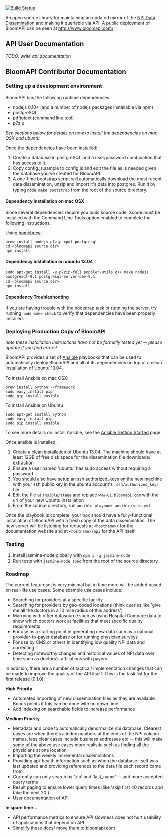 [![Build Status](https://secure.travis-ci.org/untoldone/bloomapi.png)](http://travis-ci.org/untoldone/bloomapi)

An open source library for maintaining an updated mirror of the [NPI Data Dissemination](http://nppes.viva-it.com/NPI_Files.html) and making it queriable via API.
A public deployment of BloomAPI can be seen at http://www.bloomapi.com/

## API User Documentation

_TODO: write api documentation_

## BloomAPI Contributor Documentation

### Setting up a development environment

BloomAPI has the following runtime dependencies

- nodejs 0.10+ (and a number of nodejs packages installable via npm)
- postgreSQL
- pdftotext (command line tool)
- p7zip

_See sections below for details on how to install the dependencies on mac OSX and ubuntu._

Once the dependencies have been installed:

1. Create a database in postgreSQL and a user/password combination that has access to it.
1. Copy config.js.sample to config.js and edit the file as is needed given the database you've created for BloomAPI.
1. A one-time bootstrap script will automatically download the most recent data dissemination, unzip and import it's data into postgres.
   Run it by typing `node make bootstrap` from the root of the source directory.

#### Dependency installation on mac OSX

Since several dependencies require you build source code, Xcode must be installed with the Command Line 
Tools option enabled to complete the following instructions.

Using [homebrew](https://github.com/mxcl/homebrew):

    brew install nodejs p7zip xpdf postgresql
    cd <bloomapi source dir>
    npm install

#### Dependency installation on ubuntu 13.04

    sudo apt-get install -y p7zip-full poppler-utils g++ make nodejs postgresql-9.1 postgresql-server-dev-9.1
    cd <bloomapi source dir>
    npm install

#### Dependency Troubleshooting

If you are having trouble with the bootstrap task or running the server, try running `node make check`
to verify that dependencies have been properly installed.

### Deploying Production Copy of BloomAPI

_note these installation instructions have not be formally tested yet -- please update if you find errors!_

BloomAPI provides a set of [Ansible](http://www.ansible.cc) playbooks that can be used to automatically
deploy BloomAPI and all of its dependencies on top of a clean installation of Ubuntu 13.04.

To install Ansbile on mac OSX:

    brew install python --framework
    sudo easy_install pip
    sudo pip install ansible

To install Ansible on Ubuntu

    sudo apt-get install python
    sudo easy_install pip
    sudo pip install ansible

To see more details on install Ansible, see the [Ansible Getting Started](http://www.ansibleworks.com/docs/gettingstarted.html) page.

Once ansible is installed.

1. Create a clean installation of Ubuntu 13.04. The machine should have at least 12GB of free disk space for the dissemination
   file downloads/ extraction
1. Ensure a user named 'ubuntu' has sudo access without requiring a password
1. You should also have setup an ssh authorized\_keys on the new machine with your ssh public key in the ubuntu account's `.ssh/authorized_keys` file
1. Edit the file at `ansible/stage` and replace `www-01.bloomapi.com` with the uri of your new Ubuntu installation
1. From the source directory, run `ansible-playbook ansible/site.yml`

Once the playbook is complete, your box should have a fully-functional installation of BloomAPI with a fresh copy of the data dissemination.
The new server will be listening for requests at `<hostname>/` for the documentation website and at `<hostname>/api` for the API itself.

### Testing

1.  Install jasmine-node globally with `npm i -g jasmine-node`
1.  Run tests with `jasmine-node spec` from the root of the source directory

### Roadmap

The current featureset is very minimal but in time more will be added based on real-life use cases. Some example use cases include:

- Searching for providers at a specific facility
- Searching for providers by geo-coded locations (think queries like 'give me all the doctors in a 10 mile radius of this address')
- Marrying with other datasource such as using Hospital Compare data to show which doctors work at facilities that meet specific quality requirements
- For use as a starting point in generating new data such as a national provider-to-payer database or for running physician surveys
- For use by CMS or others in identifying low quality NPI data and correcting it
- Detecting noteworthy changes and historical values of NPI data over time such as doctors's affiliations with payers

In addition, there are a number of tactical/ implementation changes that can be made to improve the quality of the API itself. This is the task list for the first release (0.1.0):

**High Priority**
- Automated importing of new dissemination files as they are available. Bonus points if this can be done with no down time
- Add indexing on searchable fields to increase performance

**Medium Priority**
- Metadata and code to automatically denormalize npi database. Clearest cases are when there's a index numbers at the ends of the NPI column names, less
  clear cases include business addresses etc -- this will make some of the above use cases more realistic such as finding all the physicians at one location
- Importing the weekly incremental disseminations
- Providing api-health information such as when the database itself was last updated and providing references to the data file each record came from
- Currently can only search by 'zip' and 'last\_name' -- add more accepted query terms
- Result paging to ensure lower query times (like 'skip first 40 records and take the next 20')
- User documentation of API

**In spare time...**
- API performance metrics to ensure API slowness does not hurt usability of applications that depend on API
- Simplify these docs/ move them to bloomapi.com
